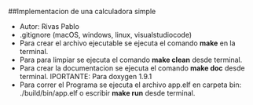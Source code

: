 ##Implementacion de una calculadora simple
- Autor: Rivas Pablo
- .gitignore (macOS, windows, linux, visualstudiocode)
- Para crear el archivo ejecutable se ejecuta el comando **make** en la terminal.
- Para para limpiar se ejecuta el comando **make clean** desde terminal.
- Para crear la documentacion se ejecuta el comando **make doc** desde terminal.
	IPORTANTE: Para doxygen 1.9.1
- Para correr el Programa se ejecuta el archivo app.elf en carpeta bin:
	./build/bin/app.elf o escribir **make run** desde terminal.